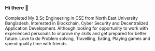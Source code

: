 ### Hi there 👋

<!--
**RashidShafe/RashidShafe** is a ✨ _special_ ✨ repository because its `README.md` (this file) appears on your GitHub profile.

Here are some ideas to get you started:

- 🔭 I’m currently working on ...
- 🌱 I’m currently learning ...
- 👯 I’m looking to collaborate on ...
- 🤔 I’m looking for help with ...
- 💬 Ask me about ...
- 📫 How to reach me: ...
- 😄 Pronouns: ...
- ⚡ Fun fact: ...
-->
Completed My B.Sc Engineering in CSE from North East University Bangladesh. Interested in Blockchain, Cyber Security and Decentralized Application Development. Although looking for opportunity to work with experienced personals to improve my skills and get prepared for better future.
Love to do Problem solving, Travelling, Eating, Playing games and spend quality time with friends.
